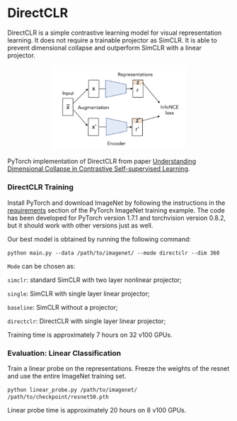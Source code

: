 # DirectCLR

DirectCLR is a simple contrastive learning model for visual representation learning. It does not require a trainable projector as SimCLR. It is able to prevent dimensional collapse and outperform SimCLR with a linear projector.

<p align="center">
  <img width="300" alt="DirectCLR" src="../figures/directCLR.png">
</p>

PyTorch implementation of DirectCLR from paper [Understanding Dimensional Collapse in Contrastive Self-supervised Learning](https://arxiv.org/abs/2110.09348).


### DirectCLR Training

Install PyTorch and download ImageNet by following the instructions in the [requirements](https://github.com/pytorch/examples/tree/master/imagenet#requirements) section of the PyTorch ImageNet training example. The code has been developed for PyTorch version 1.7.1 and torchvision version 0.8.2, but it should work with other versions just as well. 

Our best model is obtained by running the following command:

```
python main.py --data /path/to/imagenet/ --mode directclr --dim 360
```
`Mode` can be chosen as:

`simclr`: standard SimCLR with two layer nonlinear projector;

`single`: SimCLR with single layer linear projector;

`baseline`: SimCLR without a projector;

`directclr`: DirectCLR with single layer linear projector;


Training time is approximately 7 hours on 32 v100 GPUs.

### Evaluation: Linear Classification

Train a linear probe on the representations. Freeze the weights of the resnet and use the entire ImageNet training set.

```
python linear_probe.py /path/to/imagenet/ /path/to/checkpoint/resnet50.pth
```

Linear probe time is approximately 20 hours on 8 v100 GPUs.
